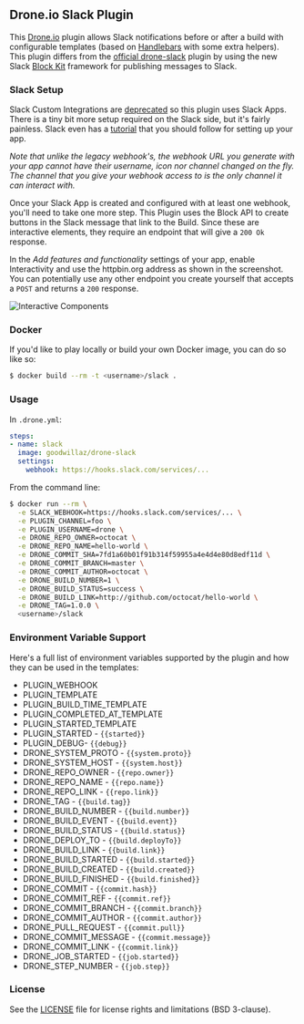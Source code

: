 ## Drone.io Slack Plugin

This [Drone.io](https://drone.io) plugin allows Slack notifications before or after a build with
configurable templates (based on [Handlebars](http://handlebarsjs.com) with some extra helpers).
This plugin differs from the [official drone-slack](https://github.com/drone-plugins/drone-slack)
plugin by using the new Slack [Block Kit](https://api.slack.com/block-kit) framework for
publishing messages to Slack.

### Slack Setup

Slack Custom Integrations are [deprecated](https://api.slack.com/custom-integrations) so this plugin
uses Slack Apps.  There is a tiny bit more setup required on the Slack side, but it's fairly painless.
Slack even has a [tutorial](https://api.slack.com/tutorials/slack-apps-hello-world) that you should
follow for setting up your app.

_Note that unlike the legacy webhook's, the webhook URL you generate with your app cannot have their
username, icon nor channel changed on the fly.  The channel that you give your webhook access to is
the only channel it can interact with._

Once your Slack App is created and configured with at least one webhook, you'll need to take one more
step.  This Plugin uses the Block API to create buttons in the Slack message that link to the Build.
Since these are interactive elements, they require an endpoint that will give a `200 Ok` response.

In the _Add features and functionality_ settings of your app, enable Interactivity and use the httpbin.org
address as shown in the screenshot.  You can potentially use any other endpoint you create yourself that
accepts a `POST` and returns a `200` response.

![Interactive Components](https://user-images.githubusercontent.com/1494713/61660103-f9011d00-ac7d-11e9-9d73-fbca6eda02a3.png)

### Docker

If you'd like to play locally or build your own Docker image, you can do so like so:

```bash
$ docker build --rm -t <username>/slack .
```

### Usage

In `.drone.yml`:

```yaml
steps:
- name: slack
  image: goodwillaz/drone-slack
  settings:
    webhook: https://hooks.slack.com/services/...
```

From the command line:

```bash
$ docker run --rm \
  -e SLACK_WEBHOOK=https://hooks.slack.com/services/... \
  -e PLUGIN_CHANNEL=foo \
  -e PLUGIN_USERNAME=drone \
  -e DRONE_REPO_OWNER=octocat \
  -e DRONE_REPO_NAME=hello-world \
  -e DRONE_COMMIT_SHA=7fd1a60b01f91b314f59955a4e4d4e80d8edf11d \
  -e DRONE_COMMIT_BRANCH=master \
  -e DRONE_COMMIT_AUTHOR=octocat \
  -e DRONE_BUILD_NUMBER=1 \
  -e DRONE_BUILD_STATUS=success \
  -e DRONE_BUILD_LINK=http://github.com/octocat/hello-world \
  -e DRONE_TAG=1.0.0 \
  <username>/slack
```

### Environment Variable Support

Here's a full list of environment variables supported by the plugin and how they can be used in the templates:

* PLUGIN_WEBHOOK
* PLUGIN_TEMPLATE
* PLUGIN_BUILD_TIME_TEMPLATE
* PLUGIN_COMPLETED_AT_TEMPLATE
* PLUGIN_STARTED_TEMPLATE
* PLUGIN_STARTED - `{{started}}`
* PLUGIN_DEBUG- `{{debug}}`
* DRONE_SYSTEM_PROTO - `{{system.proto}}`
* DRONE_SYSTEM_HOST - `{{system.host}}`
* DRONE_REPO_OWNER - `{{repo.owner}}`
* DRONE_REPO_NAME - `{{repo.name}}`
* DRONE_REPO_LINK - `{{repo.link}}`
* DRONE_TAG - `{{build.tag}}`
* DRONE_BUILD_NUMBER - `{{build.number}}`
* DRONE_BUILD_EVENT - `{{build.event}}`
* DRONE_BUILD_STATUS - `{{build.status}}`
* DRONE_DEPLOY_TO - `{{build.deployTo}}`
* DRONE_BUILD_LINK - `{{build.link}}`
* DRONE_BUILD_STARTED - `{{build.started}}`
* DRONE_BUILD_CREATED - `{{build.created}}`
* DRONE_BUILD_FINISHED - `{{build.finished}}`
* DRONE_COMMIT - `{{commit.hash}}`
* DRONE_COMMIT_REF - `{{commit.ref}}`
* DRONE_COMMIT_BRANCH - `{{commit.branch}}`
* DRONE_COMMIT_AUTHOR - `{{commit.author}}`
* DRONE_PULL_REQUEST - `{{commit.pull}}`
* DRONE_COMMIT_MESSAGE - `{{commit.message}}`
* DRONE_COMMIT_LINK - `{{commit.link}}`
* DRONE_JOB_STARTED - `{{job.started}}`
* DRONE_STEP_NUMBER - `{{job.step}}`

### License

See the [LICENSE](LICENSE.md) file for license rights and limitations (BSD 3-clause).
